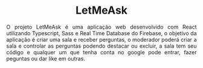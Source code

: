 <h1 align="center"> LetMeAsk </h1>
<p align="justify"> O projeto LetMeAsk é uma aplicação web desenvolvido com React utilizando Typescript, Sass e Real Time Database do Firebase, o objetivo da aplicação é criar uma sala e receber perguntas, o moderador poderá criar a sala e controlar as perguntas podendo destacar ou excluir, a sala tem seu código e qualquer um que tenha conta no google pode entrar, fazer peguntas ou dar like em outras. </p>